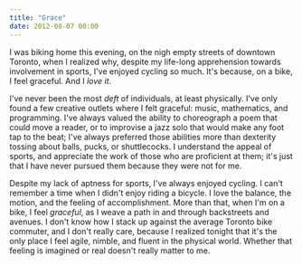 ```yaml
---
title: "Grace"
date: 2012-08-07 00:00
---
```


I was biking home this evening, on the nigh empty streets of downtown Toronto, when I realized why, despite my life-long apprehension towards involvement in sports, I've enjoyed cycling so much. It's because, on a bike, I feel graceful. And I _love it_.



I've never been the most _deft_ of individuals, at least physically. I've only found a few creative outlets where I felt graceful: music, mathematics, and programming. I've always valued the ability to choreograph a poem that could move a reader, or to improvise a jazz solo that would make any foot tap to the beat; I've always preferred those abilities more than dexterity tossing about balls, pucks, or shuttlecocks. I understand the appeal of sports, and appreciate the work of those who are proficient at them; it's just that I have never pursued them because they were not for me.

Despite my lack of aptness for sports, I've always enjoyed cycling. I can't remember a time when I didn't enjoy riding a bicycle. I love the balance, the motion, and the feeling of accomplishment. More than that, when I'm on a bike, I feel _graceful_, as I weave a path in and through backstreets and avenues. I don't know how I stack up against the average Toronto bike commuter, and I don't really care, because I realized tonight that it's the only place I feel agile, nimble, and fluent in the physical world. Whether that feeling is imagined or real doesn't really matter to me.

<!-- more -->
